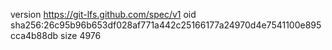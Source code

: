 version https://git-lfs.github.com/spec/v1
oid sha256:26c95b96b653df028af771a442c25166177a24970d4e7541100e895cca4b88db
size 4976
